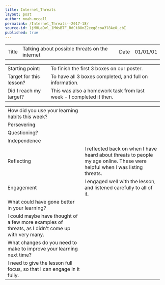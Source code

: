 ```yaml
---
title: Internet_Threats
layout: post
author: noah.mccall
permalink: /Internet_Threats--2017-18/
source-id: 1jMHLaDvl_1MWsBTF_RdCt8OnZ2eeg8coa3l8AeO_cbI
published: true
---
```

<table>
  <tr>
    <td>Title</td>
    <td>Talking about possible threats on the internet</td>
    <td>Date</td>
    <td>01/01/01</td>
  </tr>
</table>


<table>
  <tr>
    <td>Starting point:</td>
    <td>To finish the first 3 boxes on our poster.</td>
  </tr>
  <tr>
    <td>Target for this lesson?</td>
    <td>To have all 3 boxes completed, and full on information.</td>
  </tr>
  <tr>
    <td>Did I reach my target? </td>
    <td>This was also a homework task from last week - I completed it then.</td>
  </tr>
</table>


<table>
  <tr>
    <td>How did you use your learning habits this week?</td>
    <td></td>
  </tr>
  <tr>
    <td>Persevering</td>
    <td></td>
  </tr>
  <tr>
    <td>Questioning?</td>
    <td></td>
  </tr>
  <tr>
    <td>Independence</td>
    <td></td>
  </tr>
  <tr>
    <td>Reflecting</td>
    <td>I reflected back on when I have heard about threats to people my age online. These were helpful when I was listing threats.</td>
  </tr>
  <tr>
    <td>Engagement</td>
    <td>I engaged well with the lesson, and listened carefully to all of it.</td>
  </tr>
  <tr>
    <td>What could have gone better in your learning?</td>
    <td></td>
  </tr>
  <tr>
    <td>I could maybe have thought of a few more examples of threats, as I didn't come up with very many.</td>
    <td></td>
  </tr>
  <tr>
    <td>What changes do you need to make to improve your learning next time?</td>
    <td></td>
  </tr>
  <tr>
    <td>I need to give the lesson full focus, so that I can engage in it fully.</td>
    <td></td>
  </tr>
</table>


